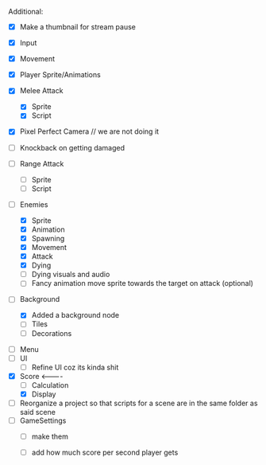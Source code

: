 Additional:
- [x] Make a thumbnail for stream pause
 

- [x] Input
- [x] Movement
- [x] Player Sprite/Animations
- [x] Melee Attack
	- [x] Sprite
	- [x] Script
- [x] Pixel Perfect Camera // we are not doing it 
- [ ] Knockback on getting damaged
- [ ] Range Attack
	- [ ] Sprite
	- [ ] Script
- [ ] Enemies
	- [x] Sprite
	- [x] Animation
	- [x] Spawning
	- [x] Movement
	- [x] Attack
	- [x] Dying
	- [ ] Dying visuals and audio
	- [ ] Fancy animation move sprite towards the target on attack (optional)
- [ ] Background
	- [x] Added a background node
	- [ ] Tiles
	- [ ] Decorations
* [ ] Menu
* [ ] UI
	* [ ] Refine UI coz its kinda shit
* [x] Score <----
	* [ ] Calculation
	* [x] Display
* [ ] Reorganize a project so that scripts for a scene are in the same folder as said scene
* [ ] GameSettings
	* [ ] make them 
	* [ ] add how much score per second player gets

